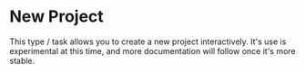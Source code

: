 # New Project
This type / task allows you to create a new project interactively. It's use is
experimental at this time, and more documentation will follow once it's more
stable.
